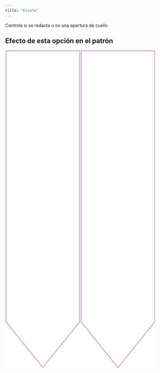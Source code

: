 ```yaml
---
title: "Escote"
---
```


Controla si se redacta o no una apertura de cuello

## Efecto de esta opción en el patrón

![Esta imagen muestra el efecto de esta opción superponiendo varias variantes que tienen un valor diferente para esta opción](walburga_neckline_sample.svg "Efecto de esta opción en el patrón")
